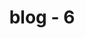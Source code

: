 ---
title: "blog - 6 "
draft: false 
wieght: "6" 

image: "/images/blog/post2.jpg"
blog_date: 2019-03-25T11:00:00+05:30
name: "john stain"
blog_heading: "Ethernity beauty health diet plan"
description: "Lorem ipsum dolor sit amet, consectetur adipisicing elit. Rerum, minima."
button: "Read More"
---